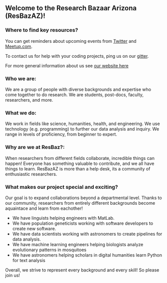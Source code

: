 ## Welcome to the Research Bazaar Arizona (ResBazAZ)! 

### Where to find key resources?
You can get reminders about upcoming events from [Twitter](https://twitter.com/ResBazAZ) 
and 
[Meetup.com](https://www.meetup.com/ResBazAZ/). 

To contact us for help with your coding projects, ping us on our [gitter](https://gitter.im/resbaz/Arizona). 

For more general information about us see [our  website here](http://resbazaz.github.io/studyGroup/) 


### Who we are:
We are a group of people with diverse backgrounds and expertise who come together to do research. 
We are students, post-docs, faculty, researchers, and more. 

### What we do:
We work in fields like science, humanities, health, and engineering. We use technology (e.g. programming) to further our data analysis and inquiry.
We range in levels of proficiency, from beginner to expert. 

### Why are we at ResBaz?:
When researchers from different fields collaborate, incredible things can happen! Everyone has something valuable to contribute, and we all have things to learn. ResBazAZ is more than a help desk, its a community of enthusiastic researchers.


### What makes our project special and exciting?
Our goal is to expand collaborations beyond a departmental level. Thanks to our community, researchers from entirely different backgrounds become aquaintace and learn from eachother! 

* We have linguists helping engineers with MatLab.
* We have population geneticists working with software developers to create new software. 
* We have data scientists working with astronomers to create pipelines for data analysis. 
* We have machine learning engineers helping biologists analyze evolutionary patterns in mosquitoes 
* We have astronomers helping scholars in digital humanities learn Python for text analysis 

Overall, we strive to represent every background and every skill! So please join us!








